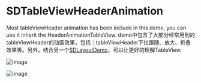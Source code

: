 # SDTableViewHeaderAnimation

Most tableViewHeader animation has been include in this demo, you can use it inherit the HeaderAnimationTableView. demo中包含了大部分经常用到的tableViewHeader的动画效果，包括：tableViewHeader下拉跟随、放大、折叠效果等。另外，结合另一个[SDLayoutDemo](https://github.com/xlsd/SDLayoutDemo)，可以让更好的理解TableView.

![image](https://github.com/xlsd/SDTableViewHeaderAnimation/blob/master/TableViewHeaderAnimation/WeChat.gif)

![image](https://github.com/xlsd/SDTableViewHeaderAnimation/blob/master/TableViewHeaderAnimation/IMG_2547.PNG)

